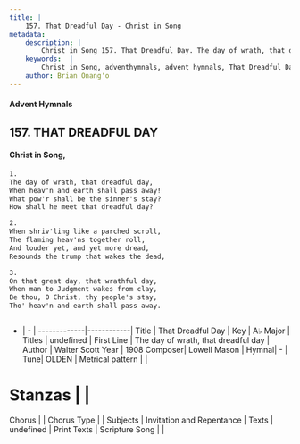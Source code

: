 ```yaml
---
title: |
    157. That Dreadful Day - Christ in Song
metadata:
    description: |
        Christ in Song 157. That Dreadful Day. The day of wrath, that dreadful day, When heav'n and earth shall pass away! What pow'r shall be the sinner's stay? How shall he meet that dreadful day?
    keywords:  |
        Christ in Song, adventhymnals, advent hymnals, That Dreadful Day, The day of wrath, that dreadful day. 
    author: Brian Onang'o
---
```


#### Advent Hymnals
## 157. THAT DREADFUL DAY
####  Christ in Song,

```txt
1.
The day of wrath, that dreadful day,
When heav'n and earth shall pass away!
What pow'r shall be the sinner's stay?
How shall he meet that dreadful day?

2.
When shriv'ling like a parched scroll,
The flaming heav'ns together roll,
And louder yet, and yet more dread,
Resounds the trump that wakes the dead,

3.
On that great day, that wrathful day,
When man to Judgment wakes from clay,
Be thou, O Christ, thy people's stay,
Tho' heav'n and earth shall pass away.



```

- |   -  |
-------------|------------|
Title | That Dreadful Day |
Key | A♭ Major |
Titles | undefined |
First Line | The day of wrath, that dreadful day |
Author | Walter Scott
Year | 1908
Composer| Lowell Mason |
Hymnal|  - |
Tune| OLDEN |
Metrical pattern | |
# Stanzas |  |
Chorus |  |
Chorus Type |  |
Subjects | Invitation and Repentance |
Texts | undefined |
Print Texts | 
Scripture Song |  |
    
